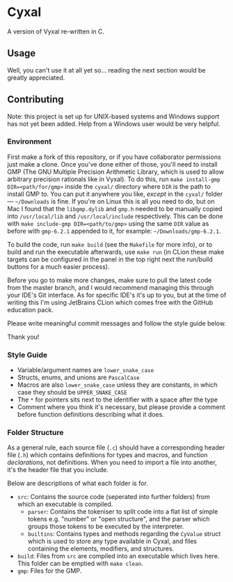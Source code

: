 # Cyxal

A version of Vyxal re-written in C.

## Usage

Well, you can't use it at all yet so... reading the next section would be greatly appreciated.

## Contributing

Note: this project is set up for UNIX-based systems and Windows support has not yet been added. Help from a Windows user would be very helpful.

### Environment

First make a fork of this repository, or if you have collaborator permissions just make a clone. Once you've done either of those, you'll need to install GMP (The GNU Multiple Precision
Arithmetic Library, which is used to allow arbitrary precision rationals like in Vyxal). To do this, run `make install-gmp DIR=<path/for/gmp>` inside the `cyxal/` directory where `DIR` is the path to install GMP to. You can put it anywhere you like, *except* in the `cyxal/` folder — `~/Downloads` is fine. If you're on Linux this is all you need to do, but on Mac I found that the `libgmp.dylib` and `gmp.h` needed to be manually copied into `/usr/local/lib` and `/usr/local/include` respectively. This can be done with `make include-gmp DIR=<path/to/gmp>` using the same `DIR` value as before with `gmp-6.2.1` appended to it, for example: `~/Downloads/gmp-6.2.1`.

To build the code, run `make build` (see the `Makefile` for more info), or to build and run the executable afterwards, use `make run` (in CLion these make targets can be configured in the panel in the top right next the run/build buttons for a much easier process).

Before you go to make more changes, make sure to pull the latest code from the master branch, and I would recommend managing this through your IDE's Git interface. As for specific IDE's it's up to you, but at the time of writing this I'm using JetBrains CLion which comes free with the GitHub education pack.

Please write meaningful commit messages and follow the style guide below.

Thank you!

### Style Guide

- Variable/argument names are `lower_snake_case`
- Structs, enums, and unions are `PascalCase`
- Macros are also `lower_snake_case` unless they are constants, in which case they should be `UPPER_SNAKE_CASE`
- The `*` for pointers sits next to the identifier with a space after the type
- Comment where you think it's necessary, but please provide a comment before function definitions describing what it does.

### Folder Structure

As a general rule, each source file (`.c`) should have a corresponding header file (`.h`) which contains definitions for types and macros, and function *declarations*, not definitions.  When you need to import a file into another, it's the header file that you include.

Below are descriptions of what each folder is for.

- `src`: Contains the source code (seperated into further folders) from which an executable is compiled.
  - `parser`: Contains the tokeniser to split code into a flat list of simple tokens e.g. "number" or "open structure", and the parser which groups those tokens to be executed by the interpreter.
  - `builtins`: Contains types and methods regarding the `CyValue` struct which is used to store any type available in Cyxal, and files containing the elements, modifiers, and structures.
- `build`: Files from `src` are compiled into an executable which lives here. This folder can be emptied with `make clean`.
- `gmp`: Files for the GMP.